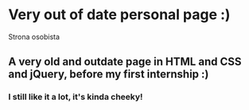 # Very out of date personal page :)
Strona osobista
## A very old and outdate page in HTML and CSS and jQuery, before my first internship :)
### I still like it a lot, it's kinda cheeky!
